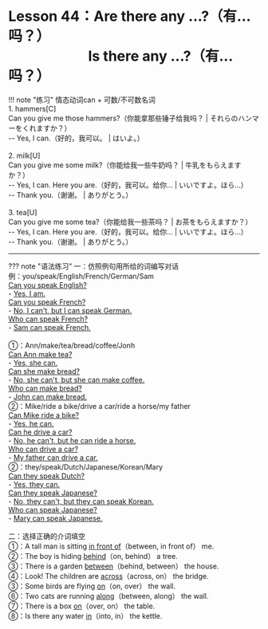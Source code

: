 # Lesson 44：Are there any ...?（有...吗？）<br>　　　　　&nbsp;&nbsp;&nbsp;Is there any ...?（有...吗？）

!!! note "练习"
    情态动词can + 可数/不可数名词<br>
    1. hammers[C]<br>
    Can you give me those hammers?（你能拿那些锤子给我吗？ | それらのハンマーをくれますか？）<br>
    -- Yes, I can.（好的，我可以。 | はいよ。）<br>
    <br>
    2. milk[U]<br>
    Can you give me some milk?（你能给我一些牛奶吗？ | 牛乳をもらえますか？）<br>
    -- Yes, I can. Here you are.（好的，我可以。给你... | いいですよ。ほら...）<br>
    -- Thank you.（谢谢。 | ありがとう。）<br>
    <br>
    3. tea[U]<br>
    Can you give me some tea?（你能给我一些茶吗？ | お茶をもらえますか？）<br>
    -- Yes, I can. Here you are.（好的，我可以。给你... | いいですよ。ほら...）<br>
    -- Thank you.（谢谢。 | ありがとう。）<br>


---
??? note "语法练习"
    一：仿照例句用所给的词编写对话<br>
    例：you/speak/English/French/German/Sam<br>
    <u>Can you speak English?</u><br>
    - <u>Yes, I am.</u><br>
    <u>Can you speak French?</u><br>
    - <u>No, I can't, but I can speak German.</u><br>
    <u>Who can speak French?</u><br>
    - <u>Sam can speak French.</u><br>
    <br>
    ①：Ann/make/tea/bread/coffee/Jonh<br>
    <u>Can Ann make tea?</u><br>
    - <u>Yes, she can.</u><br>
    <u>Can she make bread?</u><br>
    - <u>No, she can't, but she can make coffee.</u><br>
    <u>Who can make bread?</u><br>
    - <u>John can make bread.</u><br>
    ②：Mike/ride a bike/drive a car/ride a horse/my father<br>
    <u>Can Mike ride a bike?</u><br>
    - <u>Yes, he can.</u><br>
    <u>Can he drive a car?</u><br>
    - <u>No, he can't, but he can ride a horse.</u><br>
    <u>Who can drive a car?</u><br>
    - <u>My father can drive a car.</u><br>
    ②：they/speak/Dutch/Japanese/Korean/Mary<br>
    <u>Can they speak Dutch?</u><br>
    - <u>Yes, they can.</u><br>
    <u>Can they speak Japanese?</u><br>
    - <u>No, they can't, but they can speak Korean.</u><br>
    <u>Who can speak Japanese?</u><br>
    - <u>Mary can speak Japanese.</u><br>
    <br>
    二：选择正确的介词填空<br>
    ①：A tall man is sitting <u>in front of</u>（between, in front of） me.<br>
    ②：The boy is hiding <u>behind</u>（on, behind） a tree.<br>
    ③：There is a garden <u>between</u>（behind, between） the house.<br>
    ④：Look! The children are <u>across</u>（across, on） the bridge.<br>
    ③：Some birds are flying <u>on</u>（on, over） the wall.<br>
    ⑥：Two cats are running <u>along</u>（between, along） the wall.<br>
    ⑦：There is a box <u>on</u>（over, on） the table.<br>
    ⑧：Is there any water <u>in</u>（into, in） the kettle.<br>
